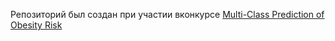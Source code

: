 Репозиторий был создан при участии вконкурсе [Multi-Class Prediction of Obesity Risk](https://www.kaggle.com/competitions/playground-series-s4e2)

